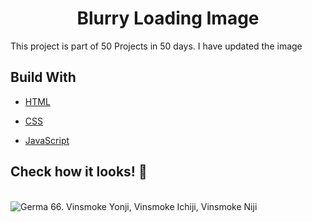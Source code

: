 <h1 align="center">  Blurry Loading Image </h1>
<p align="left"> This project is part of 50 Projects in 50 days. I have updated the image</p>


## Build With

- [HTML](https://developer.mozilla.org/en-US/docs/Web/HTML)

- [CSS](https://developer.mozilla.org/en-US/docs/Web/CSS)

- [JavaScript](https://www.javascript.com/)

## Check how it looks! 👀

<br>

<img align="center" src="./blurry-loading-ezgif.com-gif-maker.gif" alt="Germa 66. Vinsmoke Yonji, Vinsmoke Ichiji, Vinsmoke Niji">